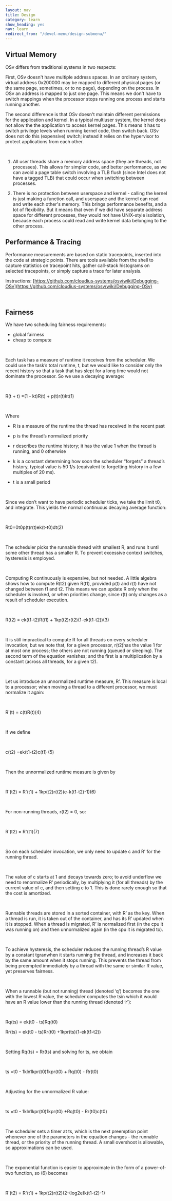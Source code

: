 ```yaml
---
layout: nav
title: Design
category: learn
show_heading: yes
nav: learn
redirect_from: "/devel-menu/design-submenu/"
---
```


## Virtual Memory

OSv differs from traditional systems in two respects:

First, OSv doesn't have multiple address spaces. In an ordinary system, virtual address 0x200000 may be mapped to different physical pages (or the same page, sometimes, or to no page), depending on the process. In OSv an address is mapped to just one page. This means we don't have to switch mappings when the processor stops running one process and starts running another.

The second difference is that OSv doesn't maintain different permissions for the application and kernel. In a typical multiuser system, the kernel does not allow the the application to access kernel pages. This means it has to switch privilege levels when running kernel code, then switch back. OSv does not do this (expensive) switch; instead it relies on the hypervisor to protect applications from each other.

<!--more-->

&nbsp;

1. All user threads share a memory address space (they are threads, not processes). This allows for simpler code, and better performance, as we can avoid a page table switch involving a TLB flush (since Intel does not have a tagged TLB) that could occur when switching between processes.

2. There is no protection between userspace and kernel - calling the kernel is just making a function call, and userspace and the kernel can read and write each other's memory. This brings performance benefits, and a lot of flexibility. But it means that even if we did have separate address space for different processes, they would not have UNIX-style isolation, because each process could read and write kernel data belonging to the other process.

## Performance & Tracing

Performance measurements are based on static tracepoints, inserted into the code at strategic points. There are tools available from the shell to capture statistics on tracepoint hits, gather call-stack histograms on selected tracepoints, or simply capture a trace for later analysis.

Instructions: [https://github.com/cloudius-systems/osv/wiki/Debugging-OSv](https://github.com/cloudius-systems/osv/wiki/Debugging-OSv)

&nbsp;

## Fairness

We have two scheduling fairness requirements:

 - global fairness
 - cheap to compute

&nbsp;

Each task has a measure of runtime it receives from the scheduler. We could use the task’s total runtime, t, but we would like to consider only the recent history so that a task that has slept for a long time would not dominate the processor.  So we use a decaying average:

&nbsp;

R(t + t) =(1 - kt)R(t)  + p(t)r(t)kt(1)

&nbsp;

Where

- R is a measure of the runtime the thread has received in the recent past

- p is the thread’s normalized priority

- r describes the runtime history; it has the value 1 when the thread is running, and 0 otherwise

- k is a constant determining how soon the scheduler “forgets” a thread’s history, typical value is 50 1/s (equivalent to forgetting history in a few multiples of 20 ms).

- t is a small period

&nbsp;

Since we don’t want to have periodic scheduler ticks, we take the limit t0, and integrate. This yields the normal continuous decaying average function:

&nbsp;

Rt0=0t0p(t)r(t)ek(t-t0)dt(2)

&nbsp;

The scheduler picks the runnable thread with smallest R, and runs it until some other thread has a smaller R.  To prevent excessive context switches, hysteresis is employed.

&nbsp;

Computing R continuously is expensive, but not needed.  A little algebra shows how to compute R(t2) given  R(t1), provided p(t) and r(t) have not changed between t1 and t2. This means we can update R only when the scheduler is invoked, or when priorities change, since r(t) only changes as a result of scheduler execution.

&nbsp;

R(t2) = ek(t1-t2)R(t1) + 1kp(t2)r(t2)(1-ek(t1-t2))(3)

&nbsp;

It is still impractical to compute R for all threads on every scheduler invocation; but we note that, for a given processor, r(t2)has the value 1 for at most one process; the others are not running (queued or sleeping). The second term of the equation vanishes; and the first is a multiplication by a constant (across all threads, for a given t2).

&nbsp;

Let us introduce an unnormalized runtime measure, R’. This measure is local to a processor; when moving a thread to a different processor, we must normalize it again:

&nbsp;

R'(t) = c(t)R(t)(4)

&nbsp;

If we define

&nbsp;

c(t2) =ek(t1-t2)c(t1) (5)

&nbsp;

Then the unnormalized runtime measure is given by

&nbsp;

R'(t2) = R'(t1) + 1kp(t2)r(t2)(e-k(t1-t2)-1)(6)

&nbsp;

For non-running threads, r(t2) = 0, so:

&nbsp;

R'(t2) = R'(t1)(7)

&nbsp;

So on each scheduler invocation, we only need to update c and R’ for the running thread.

&nbsp;

The value of c starts at 1 and decays towards zero; to avoid underflow we need to renormalize R’ periodically, by multiplying it (for all threads) by the current value of c, and then setting c to 1. This is done rarely enough so that the cost is amortized.

&nbsp;

Runnable threads are stored in a sorted container, with R’ as the key. When a thread is run, it is taken out of the container, and has its R’ updated when it is stopped. When a thread is migrated, R’ is normalized first (in the cpu it was running on) and then unnormalized again (in the cpu it is migrated to).

&nbsp;

To achieve hysteresis, the scheduler reduces the running thread’s R value by a constant tgranwhen it starts running the thread, and increases it back by the same amount when it stops running. This prevents the thread from being preempted immediately by a thread with the same or similar R value, yet preserves fairness.

&nbsp;

When a runnable (but not running) thread (denoted ‘q’) becomes the one with the lowest R value, the scheduler computes the tsin which it would have an R value lower than the running thread (denoted ‘r’):

&nbsp;

Rq(ts) = ek(t0 - ts)Rq(t0)

Rr(ts) = ek(t0 - ts)Rr(t0) +1kpr(ts)(1-ek(t1-t2))

&nbsp;

Setting Rq(ts) = Rr(ts) and solving for ts, we obtain

&nbsp;

ts =t0 - 1kln1kpr(t0)1kpr(t0) + Rq(t0) - Rr(t0)

&nbsp;

Adjusting for the unnormalized R value:

&nbsp;

ts =t0 - 1kln1kpr(t0)1kpr(t0) +Rq(t0) - Rr(t0)c(t0)

&nbsp;

The scheduler sets a timer at ts, which is the next preemption point whenever one of the parameters in the equation changes - the runnable thread, or the priority of the running thread. A small overshoot is allowable, so approximations can be used.

&nbsp;

The exponential function is easier to approximate in the form of a power-of-two function, so (6) becomes

&nbsp;

R'(t2) = R'(t1) + 1kp(t2)r(t2)(2-(log2e)k(t1-t2)-1)

